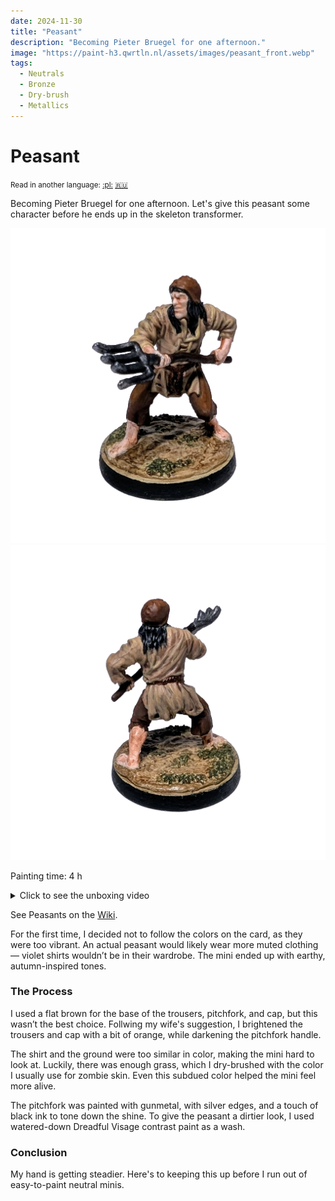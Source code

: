 ```yaml
---
date: 2024-11-30
title: "Peasant"
description: "Becoming Pieter Bruegel for one afternoon."
image: "https://paint-h3.qwrtln.nl/assets/images/peasant_front.webp"
tags:
  - Neutrals
  - Bronze
  - Dry-brush
  - Metallics
---
```

# Peasant
<small>Read in another language: [:pl:](https://pl.paint-h3.qwrtln.nl/posts/2024/11/chłop/) [:ru:](https://ru.paint-h3.qwrtln.nl/posts/2024/11/крестьянин/)</small>

Becoming Pieter Bruegel for one afternoon.
Let's give this peasant some character before he ends up in the skeleton transformer.

![peasant front](../assets/images/peasant_front.webp)
![peasant back](../assets/images/peasant_back.webp)

<!--more-->

Painting time: 4 h

<details><summary>Click to see the unboxing video</summary>
  <video width="1280" height="720" controls preload="none">
    <source src="/assets/videos/peasant.webm" type="video/webm">
  </video>
</details>

See Peasants on the [Wiki](https://homm3bg.wiki/units/peasants).

For the first time, I decided not to follow the colors on the card, as they were too vibrant.
An actual peasant would likely wear more muted clothing — violet shirts wouldn’t be in their wardrobe.
The mini ended up with earthy, autumn-inspired tones.

### The Process

I used a flat brown for the base of the trousers, pitchfork, and cap, but this wasn’t the best choice.
Follwing my wife's suggestion, I brightened the trousers and cap with a bit of orange, while darkening the pitchfork handle.

The shirt and the ground were too similar in color, making the mini hard to look at.
Luckily, there was enough grass, which I dry-brushed with the color I usually use for zombie skin.
Even this subdued color helped the mini feel more alive.

The pitchfork was painted with gunmetal, with silver edges, and a touch of black ink to tone down the shine.
To give the peasant a dirtier look, I used watered-down Dreadful Visage contrast paint as a wash.

### Conclusion

My hand is getting steadier.
Here's to keeping this up before I run out of easy-to-paint neutral minis.
